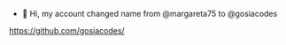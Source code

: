 - 👋 Hi, my account changed name from @margareta75 to @gosiacodes 

https://github.com/gosiacodes/

<!---
margareta75/margareta75 is a ✨ special ✨ repository because its `README.md` (this file) appears on your GitHub profile.
You can click the Preview link to take a look at your changes.
--->
